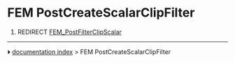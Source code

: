 # FEM PostCreateScalarClipFilter
1.  REDIRECT [FEM_PostFilterClipScalar](FEM_PostFilterClipScalar.md)



---
⏵ [documentation index](../README.md) > FEM PostCreateScalarClipFilter
